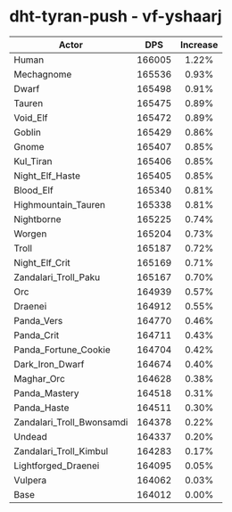 # dht-tyran-push - vf-yshaarj
| Actor | DPS | Increase |
|---|:---:|:---:|
|Human|166005|1.22%|
|Mechagnome|165536|0.93%|
|Dwarf|165498|0.91%|
|Tauren|165475|0.89%|
|Void_Elf|165472|0.89%|
|Goblin|165429|0.86%|
|Gnome|165407|0.85%|
|Kul_Tiran|165406|0.85%|
|Night_Elf_Haste|165405|0.85%|
|Blood_Elf|165340|0.81%|
|Highmountain_Tauren|165338|0.81%|
|Nightborne|165225|0.74%|
|Worgen|165204|0.73%|
|Troll|165187|0.72%|
|Night_Elf_Crit|165169|0.71%|
|Zandalari_Troll_Paku|165167|0.70%|
|Orc|164939|0.57%|
|Draenei|164912|0.55%|
|Panda_Vers|164770|0.46%|
|Panda_Crit|164711|0.43%|
|Panda_Fortune_Cookie|164704|0.42%|
|Dark_Iron_Dwarf|164674|0.40%|
|Maghar_Orc|164628|0.38%|
|Panda_Mastery|164518|0.31%|
|Panda_Haste|164511|0.30%|
|Zandalari_Troll_Bwonsamdi|164378|0.22%|
|Undead|164337|0.20%|
|Zandalari_Troll_Kimbul|164283|0.17%|
|Lightforged_Draenei|164095|0.05%|
|Vulpera|164062|0.03%|
|Base|164012|0.00%|
